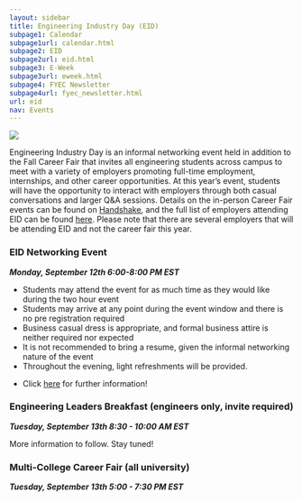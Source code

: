 ```yaml
---
layout: sidebar
title: Engineering Industry Day (EID)
subpage1: Calendar
subpage1url: calendar.html
subpage2: EID
subpage2url: eid.html
subpage3: E-Week
subpage3url: eweek.html
subpage4: FYEC Newsletter
subpage4url: fyec_newsletter.html
url: eid
nav: Events
---
```

<!-- Page Content -->
  <div><img src="img/EID 2022(Poster).jpg" loading="lazy"></div>
  <p></p>
<p>Engineering Industry Day is an informal networking event held in addition to the Fall Career Fair that invites all engineering students across campus to meet with a variety of employers promoting full-time employment, internships, and other career opportunities. At this year’s event, students will have the opportunity to interact with employers through both casual conversations and larger Q&A sessions. Details on the in-person Career Fair events can be found on <a href="https://app.joinhandshake.com/stu/career_fairs/33315?ref=school-show-upcoming-career-fairs">Handshake</a>, and the full list of employers attending EID can be found <a href="https://docs.google.com/spreadsheets/d/1geedYt4d1zvP_iJPAo2kBr1gv2X86Yjp1HHk5me0MvI/edit#gid=0">here</a>. Please note that there are several employers that will be attending EID and not the career fair this year.
</p>

<h3> EID Networking Event</h3>
<p><em><b>Monday, September 12th 6:00-8:00 PM EST</b></em></p>
<ul>
  <li>Students may attend the event for as much time as they would like during the two hour event</li>
  <li>Students may arrive at any point during the event window and there is no pre registration required</li>
  <li>Business casual dress is appropriate, and formal business attire is neither required nor expected</li>
  <li>It is not recommended to bring a resume, given the informal networking nature of the event</li>
  <li>Throughout the evening, light refreshments will be provided. </li>
  <li><p>Click <a href="https://app.joinhandshake.com/stu/career_fairs/33315?ref=school-show-upcoming-career-fairs">
    here</a> for further information!</p></li>
</ul>


<h3>Engineering Leaders Breakfast (engineers only, invite required)</h3>
<p><em><b>Tuesday, September 13th 8:30 - 10:00 AM EST</b></em></p>
<p> More information to follow. Stay tuned!</p>

<h3>Multi-College Career Fair (all university)</h3>
<p><em><b>Tuesday, September 13th 5:00 - 7:30 PM EST</b></em></p>



<!-- <p>Click <a href="#">here</a> to sign up for the event!</p> -->
